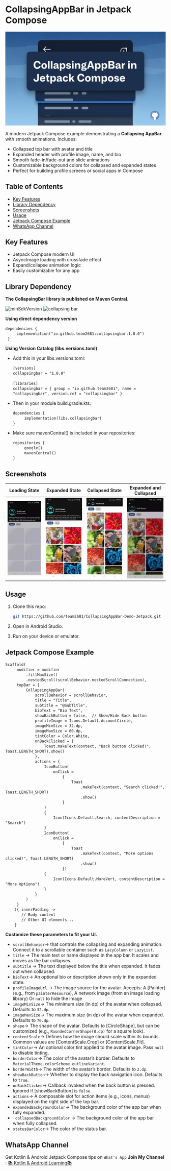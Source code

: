 # CollapsingAppBar in Jetpack Compose

![banner](screenshots/banner.png)

A modern Jetpack Compose example demonstrating a **Collapsing AppBar** with smooth animations.
Includes:

- Collapsed top bar with avatar and title
- Expanded header with profile image, name, and bio
- Smooth fade-in/fade-out and slide animations
- Customizable background colors for collapsed and expanded states
- Perfect for building profile screens or social apps in Compose

## Table of Contents

- [Key Features](#key-features)
- [Library Dependency](#Library-Dependency)
- [Screenshots](#screenshots)
- [Usage](#usage)
- [Jetpack Compose Example](#jetpack-compose-example)
- [WhatsApp Channel](#whatsapp-channel)

## Key Features

- Jetpack Compose modern UI
- AsyncImage loading with crossfade effect
- Expand/collapse animation logic
- Easily customizable for any app

## Library Dependency

**The CollapsingBar library is published on Maven Central.**

![minSdkVersion](https://img.shields.io/badge/minSdk-24-blue)
![collapsing bar](https://img.shields.io/maven-central/v/io.github.team2681/collapsingbar.svg)

**Using direct dependency version**

   ```
   dependencies {
        implementation("io.github.team2681:collapsingbar:1.0.0")
    }
   ```    

**Using Version Catalog (libs.versions.toml)**

- Add this in your libs.versions.toml:

   ```
   [versions]
   collapsingbar = "1.0.0"

   [libraries]
   collapsingbar = { group = "io.github.team2681", name = "collapsingbar", version.ref = "collapsingbar" }
   ```

- Then in your module build.gradle.kts:

   ```
   dependencies {
        implementation(libs.collapsingbar)
   }
   ```

- Make sure mavenCentral() is included in your repositories:

   ```
   repositories {
        google()
        mavenCentral()
   }
   ```

## Screenshots

| Loading State                              | Expanded State                                | Collapsed State                                 | Expanded and Collapsed                          |
|--------------------------------------------|-----------------------------------------------|-------------------------------------------------|-------------------------------------------------|
| ![Loading_images](screenshots/loading.gif) | ![Expanded AppBar](screenshots/expanded.jpeg) | ![Collapsed AppBar](screenshots/collapsed.jpeg) | ![Collapsing AppBar Demo](screenshots/demo.gif) |

## Usage

1. Clone this repo:

    ```bash
    git https://github.com/team2681/CollapsingAppBar-Demo-Jetpack.git
    ```
2. Open in Android Studio.

3. Run on your device or emulator.

## Jetpack Compose Example

   ```
   Scaffold(
        modifier = modifier
            .fillMaxSize()
            .nestedScroll(scrollBehavior.nestedScrollConnection),
        topBar = {
            CollapsingAppBar(
                scrollBehavior = scrollBehavior,
                title = "Title",
                subtitle = "@SubTitle",
                bioText = "Bio Text",
                showBackButton = false,  // Show/Hide Back button
                profileImage = Icons.Default.AccountCircle,
                imageMinSize = 32.dp,
                imageMaxSize = 60.dp,
                tintColor = Color.White,
                onBackClicked = {
                    Toast.makeText(context, "Back button clicked!", Toast.LENGTH_SHORT).show()
                },
                actions = {
                    IconButton(
                        onClick =
                            {
                                Toast
                                    .makeText(context, "Search clicked!", Toast.LENGTH_SHORT)
                                    .show()
                            }
                    )
                    {
                        Icon(Icons.Default.Search, contentDescription = "Search")
                    }
                    IconButton(
                        onClick =
                            {
                                Toast
                                    .makeText(context, "More options clicked!", Toast.LENGTH_SHORT)
                                    .show()
                            })
                    {
                        Icon(Icons.Default.MoreVert, contentDescription = "More options")
                    }
                }
            )
        }
       ){ innerPadding ->
          // Body content
          // Other UI elements...
       }

   ```
**Customize these parameters to fit your UI.**

- ```scrollBehavior```→ that controls the collapsing and expanding animation. Connect it to a scrollable container such as `LazyColumn` or `LazyList`.
- ```title``` → The main text or name displayed in the app bar. It scales and moves as the bar collapses.
- ```subtitle``` → The text displayed below the title when expanded. It fades out when collapsed.
- ```bioText```→ An optional bio or description shown only in the expanded state.
- ```profileImageUrl``` → The image source for the avatar. Accepts: A [Painter] (e.g., from `painterResource`), A network image (from an image loading library) Or `null` to hide the image
- ```imageMinSize```→ The minimum size (in dp) of the avatar when collapsed. Defaults to `32.dp`.
- ```imageMaxSize```→ The maximum size (in dp) of the avatar when expanded. Defaults to `70.dp`.
- ```shape```→ The shape of the avatar. Defaults to [CircleShape], but can be customized (e.g., `RoundedCornerShape(8.dp)` for a square look).
- ```contentScale```→ Defines how the image should scale within its bounds. Common values are [ContentScale.Crop] or [ContentScale.Fit].
- ```tintColor```→ An optional color tint applied to the avatar image. Pass `null` to disable tinting.
- ```borderColor```→ The color of the avatar’s border. Defaults to `MaterialTheme.colorScheme.outlineVariant`.
- ```borderWidth```→ The width of the avatar’s border. Defaults to `2.dp`.
- ```showBackButton```→ Whether to display the back navigation icon. Defaults to `true`.
- ```onBackClicked```→ Callback invoked when the back button is pressed. Ignored if [showBackButton] is `false`.
- ```actions```→ A composable slot for action items (e.g., icons, menus) displayed on the right side of the top bar.
- ```expandedBackgroundColor```→ The background color of the app bar when fully expanded.
- ``` collapsedBackgroundColor``` → The background color of the app bar when fully collapsed.
- ```statusBarColor```→ The color of the status bar.

## WhatsApp Channel

Get Kotlin & Android Jetpack Compose tips on `What's App` **Join My Channel** :
[📚 Kotlin & Android Learning📚](https://whatsapp.com/channel/0029VbBGTNr90x2umLoWKU3z)
